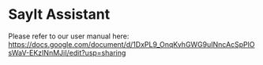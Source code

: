 # SayIt Assistant

Please refer to our user manual here: https://docs.google.com/document/d/1DxPL9_OnqKvhGWG9uINncAcSpPlOsWaV-EKzINnMJiI/edit?usp=sharing

